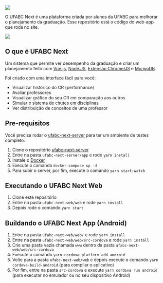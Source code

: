 <img src="https://github.com/ufabc-next/ufabc-next-web/blob/master/public/assets/images/cover.jpg" />

O UFABC Next é uma plataforma criada por alunos da UFABC para melhorar o planejamento da graduação. Esse repositório está o código do web-app que roda no site.

<img src="https://github.com/ufabc-next/ufabc-next-web/blob/master/public/assets/images/reviews.png" />

## O que é UFABC Next
Um sistema que permite ver desempenho da graduação e criar um planejamento feito com
[Vue.js](https://vuejs.org/), [Node.JS](https://nodejs.org), [Extensão Chrome/JS](https://developer.chrome.com/extensions) e [MongoDB](https://www.mongodb.com/).

Foi criado com uma interface fácil para você:
* Visualizar histórico do CR (performance)
* Avaliar professores
* Visualizar gráfico do seu CR em comparação aos outros
* Simular o sistema de chutes em disciplinas
* Ver distribuição de conceitos de uma professor

## Pre-requisitos
Você precisa rodar o [ufabc-next-server](https://github.com/ufabc-next/ufabc-next-server) para ter um ambiente de testes completo:

1. Clone o repositório [ufabc-next-server](https://github.com/ufabc-next/ufabc-next-server)
2. Entre na pasta `ufabc-next-server/app` e rode `yarn install`
3. Instale o [Docker](https://www.docker.com/)
4. Execute o comando `docker-compose up -d`
5. Para subir o server, por fim, execute o comando `yarn start:watch`

## Executando o UFABC Next Web
1. Clone este repositório
2. Entre na pasta `ufabc-next-web/web` e rode `yarn install`
3. Depois rode o comando `yarn start`

## Buildando o UFABC Next App (Android)
1. Entre na pasta `ufabc-next-web/web/` e rode `yarn install`
2. Entre na pasta `ufabc-next-web/web/src-cordova` e rode `yarn install`
3. Crie uma pasta vazia chamada `www` dentro da pasta `ufabc-next-web/web/src-cordova`
4. Execute o comando `yarn cordova platform add android`
5. Volte para a pasta `ufabc-next-web/web` e depois execute o comando `yarn cordova-build-android` (para compilar o aplicativo)
6. Por fim, entre na pasta `src-cordova` e execute `yarn cordova run android` (para executar no emulador ou no seu dispositivo Android)